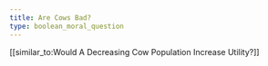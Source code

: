 ```yaml
---
title: Are Cows Bad?
type: boolean_moral_question
---
```

[[similar_to:Would A Decreasing Cow Population Increase Utility?]]